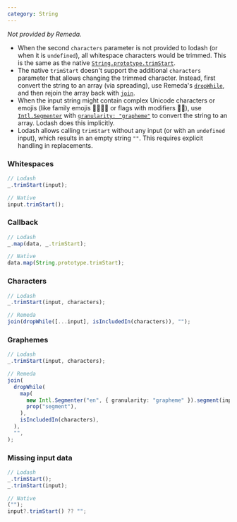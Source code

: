 ```yaml
---
category: String
---
```


_Not provided by Remeda._

- When the second `characters` parameter is not provided to lodash (or when it
  is `undefined`), all whitespace characters would be trimmed. This is the same
  as the native [`String.prototype.trimStart`](https://developer.mozilla.org/en-US/docs/Web/JavaScript/Reference/Global_Objects/String/trimStart).
- The native `trimStart` doesn't support the additional `characters` parameter
  that allows changing the trimmed character. Instead, first convert the string
  to an array (via spreading), use Remeda's [`dropWhile`](/docs#dropWhile), and
  then rejoin the array back with [`join`](/docs#join).
- When the input string might contain complex Unicode characters or emojis (like
  family emojis 👨‍👩‍👧‍👦 or flags with modifiers 🏳️‍🌈), use [`Intl.Segmenter`](https://developer.mozilla.org/en-US/docs/Web/JavaScript/Reference/Global_Objects/Intl/Segmenter)
  with [`granularity: "grapheme"`](https://developer.mozilla.org/en-US/docs/Web/JavaScript/Reference/Global_Objects/Intl/Segmenter/Segmenter#granularity)
  to convert the string to an array. Lodash does this implicitly.
- Lodash allows calling `trimStart` without any input (or with an `undefined`
  input), which results in an empty string `""`. This requires explicit handling
  in replacements.

### Whitespaces

```ts
// Lodash
_.trimStart(input);

// Native
input.trimStart();
```

### Callback

```ts
// Lodash
_.map(data, _.trimStart);

// Native
data.map(String.prototype.trimStart);
```

### Characters

```ts
// Lodash
_.trimStart(input, characters);

// Remeda
join(dropWhile([...input], isIncludedIn(characters)), "");
```

### Graphemes

```ts
// Lodash
_.trimStart(input, characters);

// Remeda
join(
  dropWhile(
    map(
      new Intl.Segmenter("en", { granularity: "grapheme" }).segment(input),
      prop("segment"),
    ),
    isIncludedIn(characters),
  ),
  "",
);
```

### Missing input data

```ts
// Lodash
_.trimStart();
_.trimStart(input);

// Native
("");
input?.trimStart() ?? "";
```
